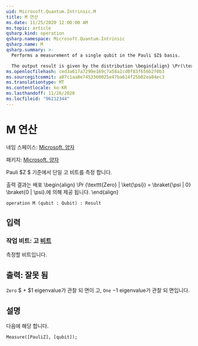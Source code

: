 ```yaml
---
uid: Microsoft.Quantum.Intrinsic.M
title: M 연산
ms.date: 11/25/2020 12:00:00 AM
ms.topic: article
qsharp.kind: operation
qsharp.namespace: Microsoft.Quantum.Intrinsic
qsharp.name: M
qsharp.summary: >-
  Performs a measurement of a single qubit in the Pauli $Z$ basis.

  The output result is given by the distribution \begin{align} \Pr(\texttt{Zero} | \ket{\psi}) = \braket{\psi | 0} \braket{0 | \psi}. \end{align}
ms.openlocfilehash: ced3a617a7299e169c7a58a1cd0f83f656b2f0b3
ms.sourcegitcommit: a87c1aa8e7453360025e47ba614f25b02ea84ec3
ms.translationtype: MT
ms.contentlocale: ko-KR
ms.lasthandoff: 11/26/2020
ms.locfileid: "96212344"
---
```

# <a name="m-operation"></a>M 연산

네임 스페이스: [Microsoft. 양자](xref:Microsoft.Quantum.Intrinsic)

패키지: [Microsoft. 양자](https://nuget.org/packages/Microsoft.Quantum.QSharp.Core)


Pauli $Z $ 기준에서 단일 고 비트를 측정 합니다.

출력 결과는 배포 \begin{align} \Pr (\texttt{Zero} | \ket{\psi}) = \braket{\psi | 0} \braket{0 | \psi}.에 의해 제공 됩니다.
\end{align}

```qsharp
operation M (qubit : Qubit) : Result
```


## <a name="input"></a>입력

### <a name="qubit--qubit"></a>작업 비트: 고 [비트](xref:microsoft.quantum.lang-ref.qubit)

측정할 비트입니다.



## <a name="output--__invalidresult__"></a>출력: __잘못 <Result> 됨__

`Zero` $ + $1 eigenvalue가 관찰 되 면이 고, `One` $-$1 eigenvalue가 관찰 되 면입니다.

## <a name="remarks"></a>설명

다음에 해당 합니다.

```qsharp
Measure([PauliZ], [qubit]);
```